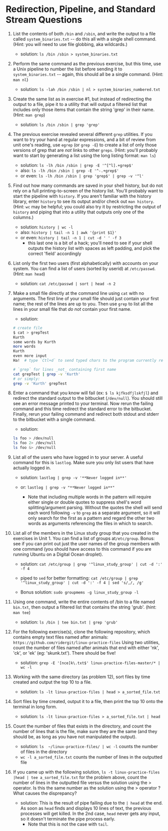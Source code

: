 # Redirection, Pipeline, and Standard Stream Questions

1. List the contents of both `/bin` and `/sbin`, and write the output to a file called `system_binaries.txt` -- do this all with a single shell command. (Hint: you will need to use file globbing, aka wildcards.)

    - solution: `ls /bin /sbin > system_binaries.txt`

1. Perform the same command as the previous exercise, but this time, use a Unix pipeline to number the list before sending it to `system_binaries.txt` -- again, this should all be a single command. (Hint: `man nl`)

    - solution: `ls -lah /bin /sbin | nl > system_binaries_numbered.txt`

1. Create the same list as in exercise #1, but instead of redirecting the output to a file, pipe it to a utility that will output a filtered list that includes only those items that contain the string 'grep' in their name. (Hint: `man grep`)

    - solution: `ls /bin /sbin | grep 'grep'`

1. The previous exercise revealed several different `grep` utilities. If you want to try your hand at regular expressions, and a bit of review from unit one's reading, use `egrep` (or `grep -E`) to create a list of only those versions of grep that are _not_ links to other `greps`. (Hint: you'll probably want to start by generating a list using the long listing format: `man ls`)

    - solution: `ls -lh /bin /sbin | grep -E '^[^l].+grep$'`
    - also: `ls -lh /bin /sbin | grep -E '^-.+grep$'`
    - or even: `ls -lh /bin /sbin | grep 'grep$' | grep -v '^l'`

1. Find out how many commands are saved in your shell history, but do not rely on a full printing-to-screen of the history list. You'll probably want to start the pipeline with `history`. If you aren't familiar with the history library, enter `history` to see its output and/or check out `man history`. (Hint: `wc` may be helpful; you could also try it by restricting the output of `history` and piping that into a utility that outputs only one of the columns.)

    - solution: `history | wc -l`
    - also: `history | tail -n 1 | awk '{print $1}'`
    - or even: `history | tail -n 1 | cut -d ' ' -f 3`
      - this last one is a bit of a hack; you'll need to see if your shell outputs the history list with spaces as left padding, and pick the correct 'field' accordingly

1. List only the first two users (first alphabetically) with accounts on your system. You can find a list of users (sorted by userid) at `/etc/passwd`. (Hint: `man head`)

    - solution: `cat /etc/passwd | sort | head -n 2`

1. Make a small file directly at the command line using `cat` with no arguments. The first line of your small file should just contain your first name; the rest of the lines are up to you. Then use `grep` to list all the lines in your small file that *do not* contain your first name.

    - solution:
    ```bash
    # create file
    $ cat > grepTest
    Kurth
    some words by Kurth
    more words
    Kurth
    even more input
    Ha!  # type `Ctl+d` to send typed chars to the program currently reading from the terminal

    # `grep` for lines _not_ containing first name
    cat grepTest | grep -v 'Kurth'
    # or simply: 
    grep -v 'Kurth' grepTest
   ```

1. Enter a command that you know will fail (ex: `$ ls kjfksdfjlskfjl`) and redirect the standard output to the bitbucket (`/dev/null`). You should still see an error message printed to your terminal. Now rerun the failing command and this time redirect the standard error to the bitbucket. Finally, rerun your failing command and redirect both stdout and stderr to the bitbucket with a single command.

    - solution:
    ```bash
    ls foo > /dev/null
    ls foo 2> /dev/null
    ls foo &> /dev/null
   ```

1. List all of the users who have logged in to your server. A useful command for this is ​`lastlog​`. Make sure you only list users that have actually logged in.

    - solution: `lastlog | grep -v '**Never logged in**'`
    - or: `lastlog | grep -v "**Never logged in**"`

        - Note that including multiple words in the pattern will require either single or double quotes to suppress shell's word splitting/argument parsing. Without the quotes the shell will send each word following `-v` to `grep` as a separate argument, so it will only search for the first as a pattern and regard the other two words as arguments referencing the files in which to search.

1. List all of the members in the Linux study group that you created in the exercises in Unit 1. You can find a list of groups at ​`/etc/group​`. Bonus: see if you can print out just the user names of the group members with one command (you should have access to this command if you are running Ubuntu on a Digital Ocean droplet).

    - solution: `cat /etc/group | grep '^linux_study_group' | cut -d ':' -f 4`
    - piped to `sed` for better formatting: `cat /etc/group | grep '^linux_study_group' | cut -d ':' -f 4 | sed 's/,/, /g'`

    - Bonus solution: `sudo groupmems -g linux_study_group -l`

1. Using one command, write the entire contents of /bin to a file named `bin.txt`, then output a filtered list that contains the string 'grub'. (hint: `man tee`)

    - solution: `ls /bin | tee bin.txt | grep 'grub'`

1. For the following exercise(s), clone the following repository, which contains empty text files named after animals: `https://github.com/ridergit/linux-practice-files`
Using two utilities, count the number of files named after animals that end with either 'nk', 'ck', or 'ek' (eg: 'skunk.txt'). There should be five!

     - solution: `grep -E '[nce]k\.txt$' linux-practice-files-master/* | wc -l`

1. Working with the same directory (as problem 12), sort files by time created and output the top 10 to a file.

    - solution: `ls -lt linux-practice-files | head > a_sorted_file.txt`
1. Sort files by time created, output it to a file, then print the top 10 onto the terminal in long form.

    - solution: `ls -lt linux-practice-files > a_sorted_file.txt | head`

1. Count the number of files that exists in the directory, and count the number of lines that is the file, make sure they are the same (and they should be, as long as you have not manipulated the output).
    
    - solution: `ls  ~/linux-practice-files/ | wc -l` counts the number of files in the directory
    - `wc -l a_sorted_file.txt` counts the number of lines in the outputted file

1. If you came up with the following solution, `ls -t linux-practice-files |head | tee a_sorted_file.txt` for the problem above, count the number of lines in the outputted file versus the solution using the > operator. Is this the same number as the solution using the > operator ? What causes the disprepancy?

    - solution: This is the result of pipe failing due to the `| head` at the end. As soon as `head` finds and displays 10 lines of text, the previous processes will get killed. In the 2nd case, `head` never gets any input, so it doesn't terminate the pipe process early. 
        - Note that this is not the case with `tail`.
